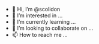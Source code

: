 - 👋 Hi, I’m @scolidon
- 👀 I’m interested in ...
- 🌱 I’m currently learning ...
- 💞️ I’m looking to collaborate on ...
- 📫 How to reach me ...

<!---
scolidon/scolidon is a ✨ special ✨ repository because its `README.md` (this file) appears on your GitHub profile.
You can click the Preview link to take a look at your changes.
--->

